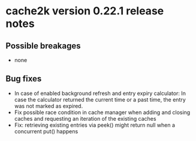 # cache2k version 0.22.1 release notes

## Possible breakages

  * none

## Bug fixes

  * In case of enabled background refresh and entry expiry calculator: In case the calculator returned the current time 
    or a past time, the entry was not marked as expired.
  * Fix possible race condition in cache manager when adding and closing caches and requesting an iteration of the 
    existing caches
  * Fix: retrieving existing entries via peek() might return null when a concurrent put() happens

